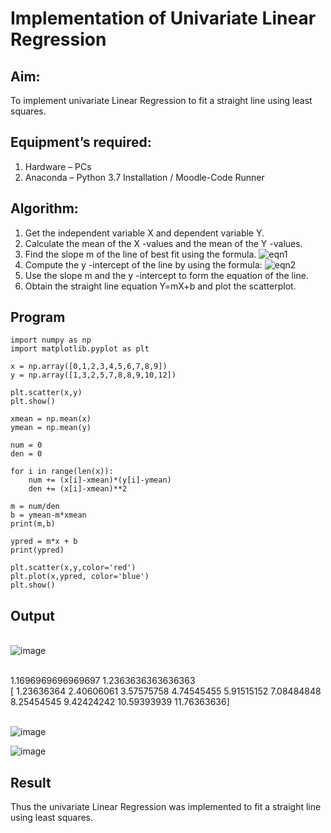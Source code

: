 # Implementation of Univariate Linear Regression
## Aim:
To implement univariate Linear Regression to fit a straight line using least squares.
## Equipment’s required:
1.	Hardware – PCs
2.	Anaconda – Python 3.7 Installation / Moodle-Code Runner
## Algorithm:
1.	Get the independent variable X and dependent variable Y.
2.	Calculate the mean of the X -values and the mean of the Y -values.
3.	Find the slope m of the line of best fit using the formula.
 ![eqn1](./eq1.jpg)
4.	Compute the y -intercept of the line by using the formula:
![eqn2](./eq2.jpg)  
5.	Use the slope m and the y -intercept to form the equation of the line.
6.	Obtain the straight line equation Y=mX+b and plot the scatterplot.
## Program
```
import numpy as np
import matplotlib.pyplot as plt

x = np.array([0,1,2,3,4,5,6,7,8,9])
y = np.array([1,3,2,5,7,8,8,9,10,12])

plt.scatter(x,y)
plt.show()

xmean = np.mean(x)
ymean = np.mean(y)

num = 0
den = 0

for i in range(len(x)):
    num += (x[i]-xmean)*(y[i]-ymean)
    den += (x[i]-xmean)**2

m = num/den
b = ymean-m*xmean
print(m,b)

ypred = m*x + b
print(ypred)

plt.scatter(x,y,color='red')
plt.plot(x,ypred, color='blue')
plt.show()
```
## Output
</br>![image](https://github.com/user-attachments/assets/5e0c03a5-4176-4877-b6e9-a91cf6daa8d2)

</br>1.1696969696969697 1.2363636363636363
</br>[ 1.23636364  2.40606061  3.57575758  4.74545455  5.91515152  7.08484848
  8.25454545  9.42424242 10.59393939 11.76363636]
  
</br>![image](https://github.com/user-attachments/assets/ff169a7f-877b-415e-b377-eebddc5fc301)

![image](https://github.com/user-attachments/assets/cc91b9ec-fd8c-48d0-b67c-2652e3f56ef8)


## Result
Thus the univariate Linear Regression was implemented to fit a straight line using least squares.
